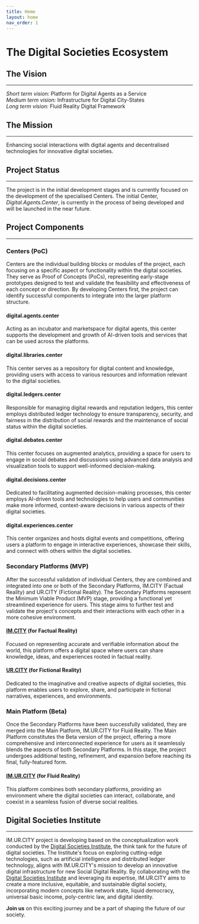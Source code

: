 ```yaml
---
title: Home
layout: home
nav_order: 1
---
```


# The Digital Societies Ecosystem

## The Vision 
---------------------------------------
_Short term vision:_ Platform for Digital Agents as a Service       
_Medium term vision:_ Infrastructure for Digital City-States       
_Long term vision:_ Fluid Reality Digital Framework


## The Mission 
---------------------------------------
Enhancing social interactions with digital agents and decentralised technologies for innovative digital societies.


## Project Status
---------------------------------------
The project is in the initial development stages and is currently focused on the development of the specialised Centers. The initial Center, _Digital.Agents.Center_, is currently in the process of being developed and will be launched in the near future. 


## Project Components
---------------------------------------


### Centers (PoC)       



Centers are the individual building blocks or modules of the project, each focusing on a specific aspect or functionality within the digital societies. They serve as Proof of Concepts (PoCs), representing early-stage prototypes designed to test and validate the feasibility and effectiveness of each concept or direction. By developing Centers first, the project can identify successful components to integrate into the larger platform structure.

#### **digital.agents.center** 
Acting as an incubator and marketspace for digital agents, this center supports the development and growth of AI-driven tools and services that can be used across the platforms.

#### **digital.libraries.center**
This center serves as a repository for digital content and knowledge, providing users with access to various resources and information relevant to the digital societies.

#### **digital.ledgers.center** 
Responsible for managing digital rewards and reputation ledgers, this center employs distributed ledger technology to ensure transparency, security, and fairness in the distribution of social rewards and the maintenance of social status within the digital societies.

#### **digital.debates.center** 
This center focuses on augmented analytics, providing a space for users to engage in social debates and discussions using advanced data analysis and visualization tools to support well-informed decision-making.

#### **digital.decisions.center** 
Dedicated to facilitating augmented decision-making processes, this center employs AI-driven tools and technologies to help users and communities make more informed, context-aware decisions in various aspects of their digital societies.

#### **digital.experiences.center** 
This center organizes and hosts digital events and competitions, offering users a platform to engage in interactive experiences, showcase their skills, and connect with others within the digital societies.


### Secondary Platforms (MVP)      


After the successful validation of individual Centers, they are combined and integrated into one or both of the Secondary Platforms, IM.CITY (Factual Reality) and UR.CITY (Fictional Reality). The Secondary Platforms represent the Minimum Viable Product (MVP) stage, providing a functional yet streamlined experience for users. This stage aims to further test and validate the project's concepts and their interactions with each other in a more cohesive environment.

#### **[IM.CITY]** (for Factual Reality) 
Focused on representing accurate and verifiable information about the world, this platform offers a digital space where users can share knowledge, ideas, and experiences rooted in factual reality.

#### **[UR.CITY]** (for Fictional Reality) 
Dedicated to the imaginative and creative aspects of digital societies, this platform enables users to explore, share, and participate in fictional narratives, experiences, and environments.


### Main Platform (Beta)   


Once the Secondary Platforms have been successfully validated, they are merged into the Main Platform, IM.UR.CITY for Fluid Reality. The Main Platform constitutes the Beta version of the project, offering a more comprehensive and interconnected experience for users as it seamlessly blends the aspects of both Secondary Platforms. In this stage, the project undergoes additional testing, refinement, and expansion before reaching its final, fully-featured form.

#### **[IM.UR.CITY]** (for Fluid Reality) 
This platform combines both secondary platforms, providing an environment where the digital societies can interact, collaborate, and coexist in a seamless fusion of diverse social realities.


## Digital Societies Institute
---------------------------------------

IM.UR.CITY project is developing based on the conceptualization work conducted by the [Digital Societies Institute], the think tank for the future of digital societies. The Institute's focus on exploring cutting-edge technologies, such as artificial intelligence and distributed ledger technology, aligns with IM.UR.CITY's mission to develop an innovative digital infrastructure for new Social Digital Reality. By collaborating with the [Digital Societies Institute] and leveraging its expertise, IM.UR.CITY aims to create a more inclusive, equitable, and sustainable digital society, incorporating modern concepts like network state, liquid democracy, universal basic income, poly-centric law, and digital identity.


**Join us** on this exciting journey and be a part of shaping the future of our society.


[IM.UR.CITY]: https://im.ur.city "I'M UR CITY"
[IM.CITY]: https://docs.im.city "The ImMersive City"
[UR.CITY]: https://docs.ur.city "The UnReal City"
[Digital Societies Institute]: https://digital.societies.institute "Digital Societies Institute"